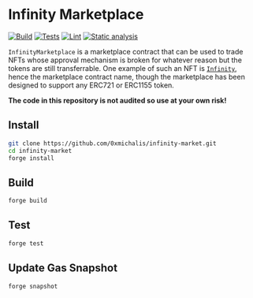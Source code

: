 # Infinity Marketplace

[![Build](https://github.com/0xmichalis/infinity-market/actions/workflows/build.yml/badge.svg)](https://github.com/0xmichalis/infinity-market/actions/workflows/build.yml) [![Tests](https://github.com/0xmichalis/infinity-market/actions/workflows/test.yml/badge.svg)](https://github.com/0xmichalis/infinity-market/actions/workflows/test.yml) [![Lint](https://github.com/0xmichalis/infinity-market/actions/workflows/lint.yml/badge.svg)](https://github.com/0xmichalis/infinity-market/actions/workflows/lint.yml) [![Static analysis](https://github.com/0xmichalis/infinity-market/actions/workflows/analyze.yml/badge.svg)](https://github.com/0xmichalis/infinity-market/actions/workflows/analyze.yml)

`InfinityMarketplace` is a marketplace contract that can be used to trade NFTs whose approval mechanism is broken for whatever reason but the tokens are still transferrable. One example of such an NFT is [`Infinity`](https://etherscan.io/token/0x0082578eedfd01ec97c36165469d012d6dc257cc), hence the marketplace contract name, though the marketplace has been designed to support any ERC721 or ERC1155 token.

**The code in this repository is not audited so use at your own risk!**

## Install

```sh
git clone https://github.com/0xmichalis/infinity-market.git
cd infinity-market
forge install
```

## Build

```sh
forge build
```

## Test

```sh
forge test
```

## Update Gas Snapshot

```sh
forge snapshot
```
